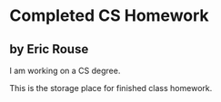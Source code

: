 Completed CS Homework
=====================
by Eric Rouse
-------------

I am working on a CS degree.

This is the storage place for finished class homework.
